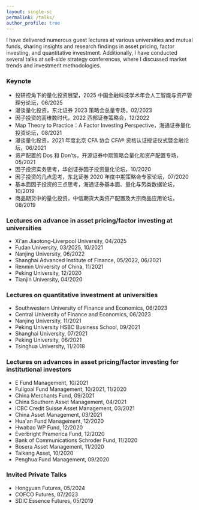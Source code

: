 ```yaml
---
layout: single-sc
permalink: /talks/
author_profile: true
---
```


I have delivered numerous guest lectures at various universities and mutual funds, sharing insights and research findings in asset pricing, factor investing, and quantitative investment. Additionally, I have conducted several talks at sell-side strategy conferences, where I discussed market trends and investment methodologies.

<h3>Keynote</h3>

* 投研视角下的量化投资展望，2025 中国金融科技学术年会人工智能与资产管理分论坛，06/2025
* 漫谈量化投资，东北证券 2023 策略会总量专场，02/2023
* 因子投资的高维数时代，2022 西部证券策略会，12/2022
* Map Theory to Practice：A Factor Investing Perspective，海通证券量化投资论坛，08/2021
* 漫谈量化投资，2021 年度北京 CFA 协会 CFA® 资格认证授证仪式暨金融论坛，06/2021
* 资产配置的 Dos 和 Don’ts，开源证券中期策略会量化和资产配置专场，05/2021
* 因子投资实务思考，华创证券因子投资量化论坛，10/2020
* 因子投资的几点思考，东北证券 2020 年度中期策略会专家论坛，07/2020
* 基本面因子投资的三点思考，海通证券基本面、量化与另类数据论坛，10/2019
* 商品期货中的量化投资，中信期货大类资产配置及大宗商品应用论坛，08/2019

<h3>Lectures on advance in asset pricing/factor investing at universities</h3>

* Xi'an Jiaotong-Liverpool University, 04/2025
* Fudan University, 03/2025, 10/2021
* Nanjing University, 06/2022
* Shanghai Advanced Institute of Finance, 05/2022, 06/2021
* Renmin University of China, 11/2021
* Peking University, 12/2020
* Tianjin University, 04/2020

<h3>Lectures on quantitative investment at universities</h3>

* Southwestern University of Finance and Economics, 06/2023
* Central University of Finance and Economics, 06/2023
* Nanjing University, 11/2021
* Peking University HSBC Business School, 09/2021
* Shanghai University, 07/2021
* Peking University, 06/2021
* Tsinghua University, 11/2018

<h3>Lectures on advances in asset pricing/factor investing for institutional investors</h3>

* E Fund Management, 10/2021
* Fullgoal Fund Management, 10/2021, 11/2020
* China Merchants Fund, 09/2021
* China Southern Asset Management, 04/2021
* ICBC Credit Suisse Asset Management, 03/2021
* China Asset Management, 03/2021
* Hua'an Fund Management, 12/2020
* Hwabao WP Fund, 12/2020
* Everbright Pramerica Fund, 12/2020
* Bank of Communications Schroder Fund, 11/2020
* Bosera Asset Management, 11/2020
* Taikang Asset, 10/2020
* Penghua Fund Management, 09/2020

<h3>Invited Private Talks</h3>

* Hongyuan Futures, 05/2024
* COFCO Futures, 07/2023
* SDIC Essence Futures, 05/2019
